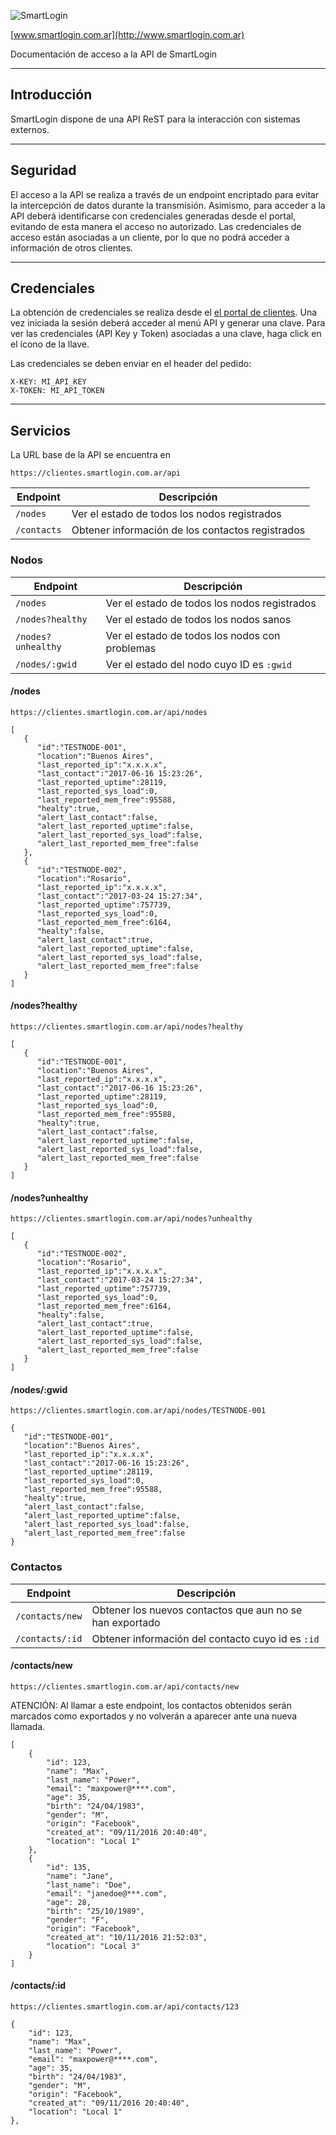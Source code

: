 ![SmartLogin](http://www.smartlogin.com.ar/assets/images/logo-2209x475.png)

[www.smartlogin.com.ar](http://www.smartlogin.com.ar)

Documentación de acceso a la API de SmartLogin


----------

Introducción
----------------
SmartLogin dispone de una API ReST para la interacción con sistemas externos. 

----------

Seguridad
----------------
El acceso a la API se realiza a través de un endpoint encriptado para evitar la intercepción de datos durante la transmisión. Asimismo, para acceder a la API deberá identificarse con credenciales generadas desde el portal, evitando de esta manera el acceso no autorizado. Las credenciales de acceso están asociadas a un cliente, por lo que no podrá acceder a información de otros clientes.

----------

Credenciales
------------
La obtención de credenciales se realiza desde el [el portal de clientes](https://clientes.smartlogin.com.ar/). Una vez iniciada la sesión deberá acceder al menú API y generar una clave.
Para ver las credenciales (API Key y Token) asociadas a una clave, haga click en el ícono de la llave.

Las credenciales se deben enviar en el header del pedido:
```
X-KEY: MI_API_KEY
X-TOKEN: MI_API_TOKEN
```

----------

Servicios
---------
La URL base de la API se encuentra en

    https://clientes.smartlogin.com.ar/api

| Endpoint             | Descripción              
 --------------------- | ------------------------------------------------
| `/nodes`             | Ver el estado de todos los nodos registrados
| `/contacts`         | Obtener información de los contactos registrados


### Nodos

| Endpoint             | Descripción              
 --------------------- | ------------------------------------------------
| `/nodes`             | Ver el estado de todos los nodos registrados
| `/nodes?healthy`     | Ver el estado de todos los nodos sanos
| `/nodes?unhealthy`   | Ver el estado de todos los nodos con problemas
| `/nodes/:gwid`       | Ver el estado del nodo cuyo ID es `:gwid`


#### /nodes
    https://clientes.smartlogin.com.ar/api/nodes


```
[
   {
      "id":"TESTNODE-001",
      "location":"Buenos Aires",
      "last_reported_ip":"x.x.x.x",
      "last_contact":"2017-06-16 15:23:26",
      "last_reported_uptime":28119,
      "last_reported_sys_load":0,
      "last_reported_mem_free":95588,
      "healty":true,
      "alert_last_contact":false,
      "alert_last_reported_uptime":false,
      "alert_last_reported_sys_load":false,
      "alert_last_reported_mem_free":false
   },
   {
      "id":"TESTNODE-002",
      "location":"Rosario",
      "last_reported_ip":"x.x.x.x",
      "last_contact":"2017-03-24 15:27:34",
      "last_reported_uptime":757739,
      "last_reported_sys_load":0,
      "last_reported_mem_free":6164,
      "healty":false,
      "alert_last_contact":true,
      "alert_last_reported_uptime":false,
      "alert_last_reported_sys_load":false,
      "alert_last_reported_mem_free":false
   }
]	
```

#### /nodes?healthy
    https://clientes.smartlogin.com.ar/api/nodes?healthy

```
[
   {
      "id":"TESTNODE-001",
      "location":"Buenos Aires",
      "last_reported_ip":"x.x.x.x",
      "last_contact":"2017-06-16 15:23:26",
      "last_reported_uptime":28119,
      "last_reported_sys_load":0,
      "last_reported_mem_free":95588,
      "healty":true,
      "alert_last_contact":false,
      "alert_last_reported_uptime":false,
      "alert_last_reported_sys_load":false,
      "alert_last_reported_mem_free":false
   }
]	
```

#### /nodes?unhealthy
    https://clientes.smartlogin.com.ar/api/nodes?unhealthy

```
[
   {
      "id":"TESTNODE-002",
      "location":"Rosario",
      "last_reported_ip":"x.x.x.x",
      "last_contact":"2017-03-24 15:27:34",
      "last_reported_uptime":757739,
      "last_reported_sys_load":0,
      "last_reported_mem_free":6164,
      "healty":false,
      "alert_last_contact":true,
      "alert_last_reported_uptime":false,
      "alert_last_reported_sys_load":false,
      "alert_last_reported_mem_free":false
   }
]	
```
#### /nodes/:gwid
    https://clientes.smartlogin.com.ar/api/nodes/TESTNODE-001

```
{
   "id":"TESTNODE-001",
   "location":"Buenos Aires",
   "last_reported_ip":"x.x.x.x",
   "last_contact":"2017-06-16 15:23:26",
   "last_reported_uptime":28119,
   "last_reported_sys_load":0,
   "last_reported_mem_free":95588,
   "healty":true,
   "alert_last_contact":false,
   "alert_last_reported_uptime":false,
   "alert_last_reported_sys_load":false,
   "alert_last_reported_mem_free":false
}
```

### Contactos
| Endpoint             | Descripción              
 --------------------- | ------------------------------------------------
| `/contacts/new`      | Obtener los nuevos contactos que aun no se han exportado
| `/contacts/:id`       | Obtener información del contacto cuyo id es `:id`


#### /contacts/new
    https://clientes.smartlogin.com.ar/api/contacts/new

ATENCIÓN: Al llamar a este endpoint, los contactos obtenidos serán marcados como exportados y no volverán a aparecer ante una nueva llamada.

```
[
	{
		"id": 123,
		"name": "Max",
		"last_name": "Power",
		"email": "maxpower@****.com",
		"age": 35,
		"birth": "24/04/1983",
		"gender": "M",
		"origin": "Facebook",
		"created_at": "09/11/2016 20:40:40",
		"location": "Local 1"
	},
	{
		"id": 135,
		"name": "Jane",
		"last_name": "Doe",
		"email": "janedoe@***.com",
		"age": 28,
		"birth": "25/10/1989",
		"gender": "F",
		"origin": "Facebook",
		"created_at": "10/11/2016 21:52:03",
		"location": "Local 3"
	}
]	
```

#### /contacts/:id
    https://clientes.smartlogin.com.ar/api/contacts/123
```
{
	"id": 123,
	"name": "Max",
	"last_name": "Power",
	"email": "maxpower@****.com",
	"age": 35,
	"birth": "24/04/1983",
	"gender": "M",
	"origin": "Facebook",
	"created_at": "09/11/2016 20:40:40",
	"location": "Local 1"
},
```
    